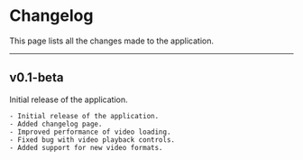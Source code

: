 # Changelog

This page lists all the changes made to the application.

---

## v0.1-beta

Initial release of the application.

```
- Initial release of the application.
- Added changelog page.
- Improved performance of video loading.
- Fixed bug with video playback controls.
- Added support for new video formats.
```
